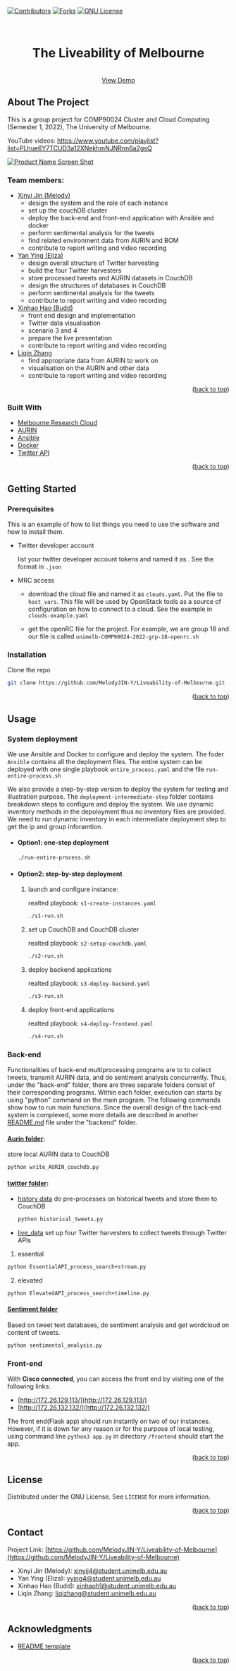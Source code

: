 <div id="top"></div>
<!--
*** Thanks for checking out the Best-README-Template. If you have a suggestion
*** that would make this better, please fork the repo and create a pull request
*** or simply open an issue with the tag "enhancement".
*** Don't forget to give the project a star!
*** Thanks again! Now go create something AMAZING! :D
-->



<!-- PROJECT SHIELDS -->
<!--
*** I'm using markdown "reference style" links for readability.
*** Reference links are enclosed in brackets [ ] instead of parentheses ( ).
*** See the bottom of this document for the declaration of the reference variables
*** for contributors-url, forks-url, etc. This is an optional, concise syntax you may use.
*** https://www.markdownguide.org/basic-syntax/#reference-style-links
-->
[![Contributors][contributors-shield]][contributors-url]
[![Forks][forks-shield]][forks-url]
[![GNU License][license-shield]][license-url]



<!-- PROJECT LOGO -->
<br />
<div align="center">
<h1 align="center">The Liveability of Melbourne </h1>
  <p align="center">
    <br />
    <a href="https://github.com/MelodyJIN-Y/Liveability-of-Melbourne">View Demo</a>  
  </p>
</div>

<!-- ABOUT THE PROJECT -->
## About The Project
This is a group project for COMP90024 Cluster and Cloud Computing (Semester 1, 2022), The University of Melbourne. 

YouTube videos: https://www.youtube.com/playlist?list=PLhue6Y7TCUD3a12XNekhmNJNRnn6a2gsQ

[![Product Name Screen Shot][product-screenshot]](https://example.com)

### Team members: 
* [Xinyi Jin (Melody)](https://www.linkedin.com/in/melody-jin/)
  * design the system and the role of each instance 
  * set up the couchDB cluster 
  * deploy the back-end and front-end application with Ansible and docker 
  * perform sentimental analysis for the tweets 
  * find related environment data from AURIN and BOM
  * contribute to report writing and video recording 
* [Yan Ying (Eliza)](https://www.linkedin.com/in/yan-ying-602848218/)
  * design overall structure of Twitter harvesting
  * build the four Twitter harvesters
  * store processed tweets and AURIN datasets in CouchDB
  * design the structures of databases in CouchDB
  * perform sentimental analysis for the tweets
  * contribute to report writing and video recording 
* [Xinhao Hao (Budd)](https://www.linkedin.com/in/xinhao-hao-3a199b23a/)
  * front end design and implementation
  * Twitter data visualisation
  * scenario 3 and 4
  * prepare the live presentation 
  * contribute to report writing and video recording
* [Liqin Zhang](https://www.linkedin.com/in/liqin-zhang-1480ba1a2)
  * find appropriate data from AURIN to work on
  * visualisation on the AURIN and other data
  * contribute to report writing and video recording 
<p align="right">(<a href="#top">back to top</a>)</p>


### Built With

* [Melbourne Research Cloud](https://dashboard.cloud.unimelb.edu.au)
* [AURIN](https://portal.aurin.org.au)
* [Ansible](https://www.ansible.com)
* [Docker](https://www.docker.com)
* [Twitter API](https://dev.twitter.com/)

<p align="right">(<a href="#top">back to top</a>)</p>



<!-- GETTING STARTED -->
## Getting Started

### Prerequisites

This is an example of how to list things you need to use the software and how to install them.
* Twitter developer account 

  list your twitter developer account tokens and named it as . See the format in `.json`
* MRC access 
  
    * download the cloud file and named it as `clouds.yaml`. Put the file to `host_vars`. This file will be used by OpenStack tools as a source of configuration on how to connect to a cloud. See the example in `clouds-example.yaml`
  
    * get the openRC file for the project. For example, we are group 18 and our file is called `unimelb-COMP90024-2022-grp-18-openrc.sh`

### Installation

Clone the repo
   ```sh
   git clone https://github.com/MelodyJIN-Y/Liveability-of-Melbourne.git
   ```

<p align="right">(<a href="#top">back to top</a>)</p>



<!-- USAGE EXAMPLES -->
## Usage

### System deployment 
We use Ansible and Docker to configure and deploy the system. The foder `Ansible` contains all the deployment files. The entire system can be deployed with one single playbook `entire_process.yaml` and the file `run-entire-process.sh`

We also provide a step-by-step version to deploy the system for testing and illustration purpose. The `deployment-intermediate-step` folder contains breakdown steps to configure and deploy the system. We use dynamic inventory methods in the depoloyment thus no inventory files are provided. We need to run dynamic inventory in each intermediate deployment step to get the ip and group inforamtion.  
* #### Option1: one-step deployment 

  ```sh
  ./run-entire-process.sh
  ```
* #### Option2: step-by-step deployment 
  1. launch and configure instance: 
  
      realted playbook: `s1-create-instances.yaml`
    
      ```sh
      ./s1-run.sh
      ```
  2. set up CouchDB and CouchDB cluster  
      
      realted playbook: `s2-setup-couchdb.yaml`
    
      ```sh
      ./s2-run.sh
      ```
  3. deploy backend applications  
      
      realted playbook: `s3-deploy-backend.yaml`
    
      ```sh
      ./s3-run.sh
      ```
  4. deploy front-end applications  
      
      realted playbook: `s4-deploy-frontend.yaml`
    
      ```sh
      ./s4-run.sh
      ```
### Back-end
Functionalities of back-end multiprocessing programs are to to collect tweets, transmit AURIN data, and do sentiment analysis concurrently. Thus, under the "back-end" folder, there are three separate folders consist of their corresponding programs. Within each folder, execution can starts by using "python" command on the main program. The following commands show how to run main functions. Since the overall design of the back-end system is complexed, some more details are described in another [README.md](https://github.com/MelodyJIN-Y/Liveability-of-Melbourne/blob/main/backend/README.md) file under the "backend" folder.
#### [Aurin folder](https://github.com/MelodyJIN-Y/Liveability-of-Melbourne/tree/main/backend/Aurin):
store local AURIN data to CouchDB
  ```sh
  python write_AURIN_couchdb.py
  ```
#### [twitter folder](https://github.com/MelodyJIN-Y/Liveability-of-Melbourne/tree/main/backend/twitter):
* [history data](https://github.com/MelodyJIN-Y/Liveability-of-Melbourne/tree/main/backend/twitter/history_data)
do pre-processes on historical tweets and store them to CouchDB
  ```sh
  python historical_tweets.py
  ```
* [live_data](https://github.com/MelodyJIN-Y/Liveability-of-Melbourne/tree/main/backend/twitter/live_data)
set up four Twitter harvesters to collect tweets through Twitter APIs
1. essential
  ```sh
  python EssentialAPI_process_search+stream.py
  ```
2. elevated
  ```sh
  python ElevatedAPI_process_search+timeline.py
  ```
  
#### [Sentiment folder](https://github.com/MelodyJIN-Y/Liveability-of-Melbourne/tree/main/backend/Sentiment)
Based on tweet text databases, do sentiment analysis and get wordcloud on content of tweets.
  ```sh
  python sentimental_analysis.py
  ```

### Front-end 

With **Cisco connected**, you can access the front end by visiting one of the following links:<br>
* [http://172.26.129.113/](http://172.26.129.113/)<br>
* [http://172.26.132.132/](http://172.26.132.132/)<br>

The front end(Flask app) should run instantly on two of our instances. However, if it is down for any reason or for the purpose of local testing, using command line `python3 app.py` in directory `/frontend` should start the app.

<p align="right">(<a href="#top">back to top</a>)</p>


<!-- LICENSE -->
## License

Distributed under the GNU License. See `LICENSE` for more information.

<p align="right">(<a href="#top">back to top</a>)</p>



<!-- CONTACT -->
## Contact

Project Link: [https://github.com/MelodyJIN-Y/Liveability-of-Melbourne](https://github.com/MelodyJIN-Y/Liveability-of-Melbourne) 
* Xinyi Jin (Melody): xinyij4@student.unimelb.edu.au
* Yan Ying (Eliza): yying4@student.unimelb.edu.au
* Xinhao Hao (Budd): xinhaoh1@student.unimelb.edu.au
* Liqin Zhang: liqizhang@student.unimelb.edu.au


<p align="right">(<a href="#top">back to top</a>)</p>



<!-- ACKNOWLEDGMENTS -->
## Acknowledgments

* [README template](https://github.com/othneildrew/Best-README-Template)
<p align="right">(<a href="#top">back to top</a>)</p>



<!-- MARKDOWN LINKS & IMAGES -->
<!-- https://www.markdownguide.org/basic-syntax/#reference-style-links -->
[contributors-shield]: https://img.shields.io/github/contributors/MelodyJIN-Y/Liveability-of-Melbourne.svg?style=for-the-badge
[contributors-url]: https://github.com//MelodyJIN-Y/Liveability-of-Melbourne/graphs/contributors
[forks-shield]: https://img.shields.io/github/forks/MelodyJIN-Y/Liveability-of-Melbourne.svg?style=for-the-badge
[forks-url]: https://github.com//MelodyJIN-Y/Liveability-of-Melbourne/network/members
[license-shield]: https://img.shields.io/github/license/MelodyJIN-Y/Liveability-of-Melbourne.svg?style=for-the-badge
[license-url]: https://github.com/MelodyJIN-Y/Liveability-of-Melbourne/blob/main/LICENSE
[linkedin-shield]: https://img.shields.io/badge/-LinkedIn-black.svg?style=for-the-badge&logo=linkedin&colorB=555
[linkedin-url-Melody]: https://www.linkedin.com/in/melody-jin/
[linkedin-url-Eliza]: linkedin.com/in/yan-ying-602848218
[linkedin-url-Budd]: https://www.linkedin.com/in/xinhao-hao-3a199b23a/
[linkedin-url-Liqin]: www.linkedin.com/in/liqin-zhang-1480ba1a2
[video-shield]: https://img.shields.io/youtube/channel/views/UCLdeGdBHXeT1GqU83WmMy0w?style=social
[product-screenshot]: images/webpage.png
